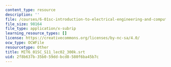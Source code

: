 ```yaml
---
content_type: resource
description: ''
file: /courses/6-01sc-introduction-to-electrical-engineering-and-computer-science-i-spring-2011/2f8b637b35b059ddbcd8580f6ba45b7c_MIT6_01SC_S11_lec02_300k.vtt
file_size: 98164
file_type: application/x-subrip
learning_resource_types: []
license: https://creativecommons.org/licenses/by-nc-sa/4.0/
ocw_type: OCWFile
resourcetype: Other
title: MIT6_01SC_S11_lec02_300k.srt
uid: 2f8b637b-35b0-59dd-bcd8-580f6ba45b7c
---
```

